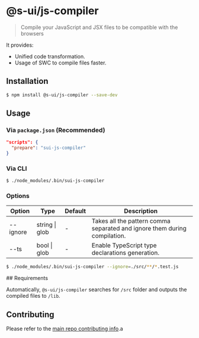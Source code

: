 # @s-ui/js-compiler

> Compile your JavaScript and JSX files to be compatible with the browsers

It provides:

- Unified code transformation.
- Usage of SWC to compile files faster.

## Installation

```sh
$ npm install @s-ui/js-compiler --save-dev
```

## Usage

### Via `package.json` (Recommended)

```json
"scripts": {
  "prepare": "sui-js-compiler"
}
```

### Via CLI

```sh
$ ./node_modules/.bin/sui-js-compiler
```

### Options

| Option   | Type           | Default | Description                                                               |
| -------- | -------------- | ------- | ------------------------------------------------------------------------- |
| --ignore | string \| glob | -       | Takes all the pattern comma separated and ignore them during compilation. |
| --ts     | bool \| glob   | -       | Enable TypeScript type declarations generation.                           |

```sh
$ ./node_modules/.bin/sui-js-compiler --ignore=./src/**/*.test.js
```

## Requirements

Automatically, `@s-ui/js-compiler` searches for `/src` folder and outputs the compiled files to `/lib`.

## Contributing

Please refer to the [main repo contributing info](https://github.com/SUI-Components/sui/blob/master/CONTRIBUTING.md).a
